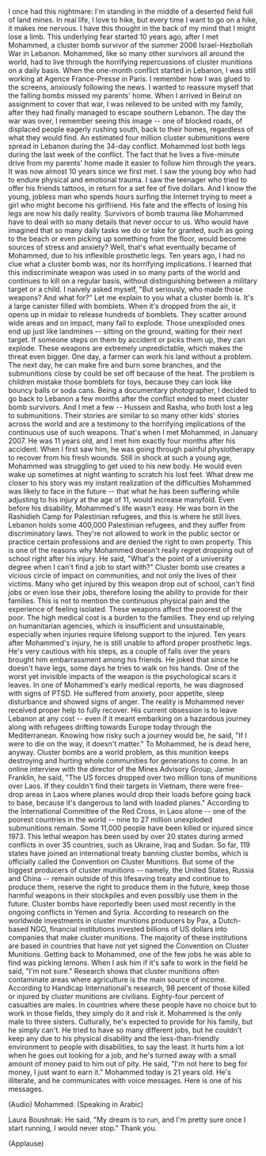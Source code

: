 

I once had this nightmare:
I&#39;m standing in the middle
of a deserted field full of land mines.
In real life, I love to hike,
but every time I want to go on a hike,
it makes me nervous.
I have this thought in the back of my mind
that I might lose a limb.
This underlying fear started 10 years ago,
after I met Mohammed,
a cluster bomb survivor
of the summer 2006
Israel-Hezbollah War in Lebanon.
Mohammed, like so many
other survivors all around the world,
had to live through the horrifying
repercussions of cluster munitions
on a daily basis.
When the one-month conflict
started in Lebanon,
I was still working
at Agence France-Presse in Paris.
I remember how I was glued to the screens,
anxiously following the news.
I wanted to reassure myself
that the falling bombs
missed my parents&#39; home.
When I arrived in Beirut
on assignment to cover that war,
I was relieved to be united
with my family,
after they had finally managed
to escape southern Lebanon.
The day the war was over,
I remember seeing this image --
one of blocked roads,
of displaced people eagerly rushing
south, back to their homes,
regardless of what they would find.
An estimated four million
cluster submunitions
were spread in Lebanon during
the 34-day conflict.
Mohammed lost both legs
during the last week of the conflict.
The fact that he lives a five-minute
drive from my parents&#39; home
made it easier to follow
him through the years.
It was now almost 10 years
since we first met.
I saw the young boy
who had to endure
physical and emotional trauma.
I saw the teenager who tried
to offer his friends tattoos,
in return for a set fee of five dollars.
And I know the young, jobless man
who spends hours surfing the Internet
trying to meet a girl who might
become his girlfriend.
His fate and the effects
of losing his legs
are now his daily reality.
Survivors of bomb trauma like Mohammed
have to deal with so many details
that never occur to us.
Who would have imagined
that so many daily tasks we do
or take for granted,
such as going to the beach or even
picking up something from the floor,
would become sources
of stress and anxiety?
Well, that&#39;s what eventually
became of Mohammed,
due to his inflexible prosthetic legs.
Ten years ago, I had no clue
what a cluster bomb was,
nor its horrifying implications.
I learned that this indiscriminate
weapon was used
in so many parts of the world
and continues to kill on a regular basis,
without distinguishing
between a military target
or a child.
I naively asked myself,
&quot;But seriously, who made those weapons?
And what for?&quot;
Let me explain to you
what a cluster bomb is.
It&#39;s a large canister
filled with bomblets.
When it&#39;s dropped from the air,
it opens up in midair to release
hundreds of bomblets.
They scatter around wide areas
and on impact,
many fail to explode.
Those unexploded ones end up
just like landmines --
sitting on the ground,
waiting for their next target.
If someone steps on them by accident
or picks them up,
they can explode.
These weapons are extremely unpredictable,
which makes the threat even bigger.
One day, a farmer can work
his land without a problem.
The next day, he can make fire
and burn some branches,
and the submunitions close by
could be set off because of the heat.
The problem is children mistake
those bomblets for toys,
because they can look like
bouncy balls or soda cans.
Being a documentary photographer,
I decided to go back to Lebanon
a few months after the conflict ended
to meet cluster bomb survivors.
And I met a few --
Hussein and Rasha,
who both lost a leg to submunitions.
Their stories are similar to so many
other kids&#39; stories across the world
and are a testimony
to the horrifying implications
of the continuous use of such weapons.
That&#39;s when I met Mohammed,
in January 2007.
He was 11 years old,
and I met him exactly four months
after his accident.
When I first saw him,
he was going through painful physiotherapy
to recover from his fresh wounds.
Still in shock at such a young age,
Mohammed was struggling
to get used to his new body.
He would even wake up sometimes
at night wanting to scratch his lost feet.
What drew me closer to his story
was my instant realization
of the difficulties Mohammed
was likely to face in the future --
that what he has been suffering
while adjusting to his injury
at the age of 11,
would increase manyfold.
Even before his disability,
Mohammed&#39;s life wasn&#39;t easy.
He was born in the Rashidieh Camp
for Palestinian refugees,
and this is where he still lives.
Lebanon holds some 400,000
Palestinian refugees,
and they suffer from discriminatory laws.
They&#39;re not allowed to work
in the public sector
or practice certain professions
and are denied the right to own property.
This is one of the reasons
why Mohammed doesn&#39;t really
regret dropping out of school
right after his injury.
He said, &quot;What&#39;s the point
of a university degree
when I can&#39;t find a job to start with?&quot;
Cluster bomb use creates a vicious circle
of impact on communities,
and not only the lives of their victims.
Many who get injured by this weapon
drop out of school,
can&#39;t find jobs or even lose their jobs,
therefore losing the ability
to provide for their families.
This is not to mention
the continuous physical pain
and the experience of feeling isolated.
These weapons affect
the poorest of the poor.
The high medical cost
is a burden to the families.
They end up relying
on humanitarian agencies,
which is insufficient and unsustainable,
especially when injuries require
lifelong support to the injured.
Ten years after Mohammed&#39;s injury,
he is still unable to afford
proper prosthetic legs.
He&#39;s very cautious with his steps,
as a couple of falls over the years
brought him embarrassment
among his friends.
He joked that since he doesn&#39;t have legs,
some days he tries to walk on his hands.
One of the worst yet invisible
impacts of the weapon
is the psychological scars it leaves.
In one of Mohammed&#39;s
early medical reports,
he was diagnosed with signs of PTSD.
He suffered from anxiety,
poor appetite, sleep disturbance
and showed signs of anger.
The reality is Mohammed never received
proper help to fully recover.
His current obsession
is to leave Lebanon at any cost --
even if it meant embarking
on a hazardous journey
along with refugees drifting towards
Europe today through the Mediterranean.
Knowing how risky such a journey would be,
he said, &quot;If I were to die on the way,
it doesn&#39;t matter.&quot;
To Mohammed, he is dead here, anyway.
Cluster bombs are a world problem,
as this munition keeps destroying
and hurting whole communities
for generations to come.
In an online interview with the director
of the Mines Advisory Group,
Jamie Franklin,
he said,
&quot;The US forces dropped over two million
tons of munitions over Laos.
If they couldn&#39;t find
their targets in Vietnam,
there were free-drop areas in Laos
where planes would drop their loads
before going back to base,
because it&#39;s dangerous to land
with loaded planes.&quot;
According to the International
Committee of the Red Cross,
in Laos alone -- one of the poorest
countries in the world --
nine to 27 million unexploded
submunitions remain.
Some 11,000 people have been killed
or injured since 1973.
This lethal weapon has been used
by over 20 states during armed conflicts
in over 35 countries,
such as Ukraine, Iraq and Sudan.
So far, 119 states have joined
an international treaty
banning cluster bombs,
which is officially called
the Convention on Cluster Munitions.
But some of the biggest producers
of cluster munitions --
namely, the United States,
Russia and China --
remain outside of this lifesaving treaty
and continue to produce them,
reserve the right to produce
them in the future,
keep those harmful weapons
in their stockpiles
and even possibly use them in the future.
Cluster bombs have reportedly
been used most recently
in the ongoing conflicts
in Yemen and Syria.
According to research
on the worldwide investments
in cluster munitions producers
by Pax, a Dutch-based NGO,
financial institutions invested
billions of US dollars
into companies that make
cluster munitions.
The majority of these institutions
are based in countries
that have not yet signed
the Convention on Cluster Munitions.
Getting back to Mohammed,
one of the few jobs he was able
to find was picking lemons.
When I ask him if it&#39;s safe
to work in the field he said,
&quot;I&#39;m not sure.&quot;
Research shows that cluster munitions
often contaminate areas
where agriculture is the main
source of income.
According to Handicap
International&#39;s research,
98 percent of those killed or injured
by cluster munitions are civilians.
Eighty-four percent
of casualties are males.
In countries where
these people have no choice
but to work in those fields,
they simply do it
and risk it.
Mohammed is the only male
to three sisters.
Culturally, he&#39;s expected
to provide for his family,
but he simply can&#39;t.
He tried to have so many different jobs,
but he couldn&#39;t keep any
due to his physical disability
and the less-than-friendly environment
to people with disabilities,
to say the least.
It hurts him a lot when he goes
out looking for a job,
and he&#39;s turned away
with a small amount of money
paid to him out of pity.
He said, &quot;I&#39;m not here to beg for money,
I just want to earn it.&quot;
Mohammed today is 21 years old.
He&#39;s illiterate,
and he communicates with voice messages.
Here is one of his messages.

(Audio) Mohammed: (Speaking in Arabic)

Laura Boushnak:
He said, &quot;My dream is to run,
and I&#39;m pretty sure once I start running,
I would never stop.&quot;
Thank you.

(Applause)

